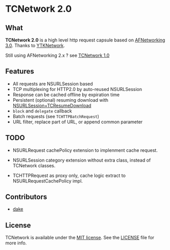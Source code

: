 # TCNetwork 2.0

## What

**TCNetwork 2.0** is a high level http request capsule based on [AFNetworking 3.0][AFNetworking]. 
Thanks to [YTKNetwork][YTKNetwork].

Still using AFNetworking 2.x ? see [TCNetwork 1.0](https://github.com/dake/TCNetwork/tree/v1.0)

## Features

- All requests are NSURLSession based
- TCP multiplexing for HTTP2.0 by auto-reused NSURLSession
- Response can be cached offline by expiration time
- Persistent (optional) resuming download with [NSURLSession+TCResumeDownload](https://github.com/dake/NSURLSessionTask-TCResumeDownload)
- `block` and `delegate` callback
- Batch requests (see `TCHTTPBatchRequest`)
- URL filter, replace part of URL, or append common parameter 

## TODO

- NSURLRequest cachePolicy extension to implenment cache request.

- NSURLSession category extension without extra class, instead of TCNetwork classes.

- TCHTTPRequest as proxy only, cache logic extract to  NSURLRequestCachePolicy impl.

## Contributors

- [dake][dakeGithub]

## License

TCNetwork is available under the [MIT license](LICENSE). See the [LICENSE](LICENSE) file for more info.

<!-- external links -->

[dakeGithub]:https://github.com/dake
[YTKNetwork]:https://github.com/yuantiku/YTKNetwork
[AFNetworking]:https://github.com/AFNetworking/AFNetworking

